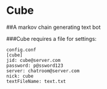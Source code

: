 Cube
====
##A markov chain generating text bot


###Cube requires a file for settings:

```
config.conf
[cube]
jid: cube@server.com
password: p@ssword123
server: chatroom@server.com
nick: cube
textFileName: text.txt
```
